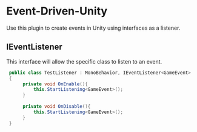 # Event-Driven-Unity
Use this plugin to create events in Unity using interfaces as a listener.

## IEventListener<T>
This interface will allow the specific class to listen to an event.
 
```c#
 public class TestListener : MonoBehavior, IEventListener<GameEvent>
 {
      private void OnEnable(){
          this.StartListening<GameEvent>();
      }
 
      private void OnDisable(){
          this.StartListening<GameEvent>();
      }
 }
```

